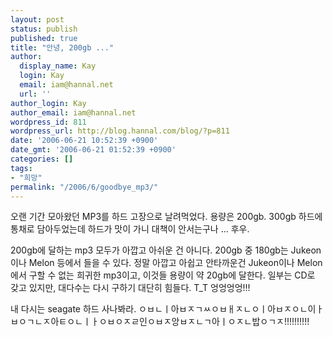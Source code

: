 ```yaml
---
layout: post
status: publish
published: true
title: "안녕, 200gb ..."
author:
  display_name: Kay
  login: Kay
  email: iam@hannal.net
  url: ''
author_login: Kay
author_email: iam@hannal.net
wordpress_id: 811
wordpress_url: http://blog.hannal.com/blog/?p=811
date: '2006-06-21 10:52:39 +0900'
date_gmt: '2006-06-21 01:52:39 +0900'
categories: []
tags:
- "희망"
permalink: "/2006/6/goodbye_mp3/"
---
```

<p>오랜 기간 모아왔던 MP3를 하드 고장으로 날려먹었다. 용량은 200gb. 300gb 하드에 통채로 담아두었는데 하드가 맛이 가니 대책이 안서는구나 ... 후우.</p>
<p>200gb에 달하는 mp3 모두가 아깝고 아쉬운 건 아니다. 200gb 중 180gb는 Jukeon이나 Melon 등에서 들을 수 있다. 정말 아깝고 아쉽고 안타까운건 Jukeon이나 Melon에서 구할 수 없는 희귀한 mp3이고, 이것들 용량이 약 20gb에 달한다. 일부는 CD로 갖고 있지만, 대다수는 다시 구하기 대단히 힘들다. T_T 엉엉엉엉!!!</p>
<p>내 다시는 seagate 하드 사나봐라. ㅇㅂㄴㅣ아ㅂㅈㄱㅆㅇㅂㅐㅈㄴㅇㅣ아ㅂㅈㅇㄴ이ㅏ ㅂㅇㄱㄴㅈ아ㅌㅇㄴㅣㅏㅇㅂㅇㅈㄹ인ㅇㅂㅈ앙ㅂㅈㄴㄱ아ㅣㅇㅈㄴ밥ㅇㄱㅈ!!!!!!!!!!</p>
